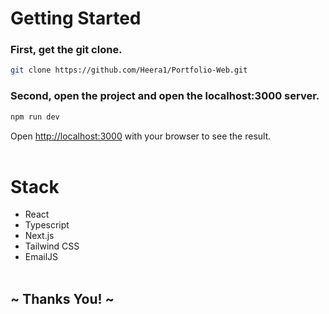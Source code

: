 # Getting Started

### First, get the git clone.

```bash
git clone https://github.com/Heera1/Portfolio-Web.git
```

### Second, open the project and open the localhost:3000 server.

```bash
npm run dev
```

Open [http://localhost:3000](http://localhost:3000) with your browser to see the result.
<br/>
<br/>

# Stack

- React
- Typescript
- Next.js
- Tailwind CSS
- EmailJS
  <br/>
  <br/>

## ~ Thanks You! ~

